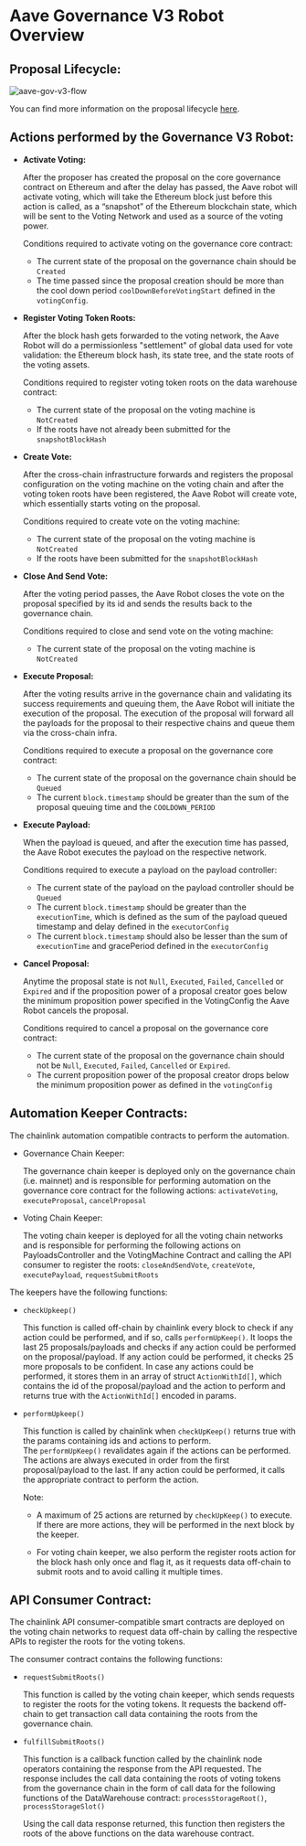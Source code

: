 # Aave Governance V3 Robot Overview

## Proposal Lifecycle:

![aave-gov-v3-flow](https://user-images.githubusercontent.com/22850280/229082484-3ca70351-ccfc-45cf-9a23-4e06be0c78c3.jpeg)

You can find more information on the proposal lifecycle [here](https://github.com/bgd-labs/aave-governance-v3#new-proposal-lifecycle).

## Actions performed by the Governance V3 Robot:

- **Activate Voting:**

  After the proposer has created the proposal on the core governance contract on Ethereum and after the delay has passed, the Aave robot will activate voting, which will take the Ethereum block just before this action is called, as a “snapshot” of the Ethereum blockchain state, which will be sent to the Voting Network and used as a source of the voting power.

  Conditions required to activate voting on the governance core contract:

  - The current state of the proposal on the governance chain should be `Created`
  - The time passed since the proposal creation should be more than the cool down period `coolDownBeforeVotingStart` defined in the `votingConfig`.

- **Register Voting Token Roots:**

  After the block hash gets forwarded to the voting network, the Aave Robot will do a permissionless "settlement" of global data used for vote validation: the Ethereum block hash, its state tree, and the state roots of the voting assets.

  Conditions required to register voting token roots on the data warehouse contract:

  - The current state of the proposal on the voting machine is `NotCreated`
  - If the roots have not already been submitted for the `snapshotBlockHash`

- **Create Vote:**

  After the cross-chain infrastructure forwards and registers the proposal configuration on the voting machine on the voting chain and after the voting token roots have been registered, the Aave Robot will create vote, which essentially starts voting on the proposal.

  Conditions required to create vote on the voting machine:

  - The current state of the proposal on the voting machine is `NotCreated`
  - If the roots have been submitted for the `snapshotBlockHash`

- **Close And Send Vote:**

  After the voting period passes, the Aave Robot closes the vote on the proposal specified by its id and sends the results back to the governance chain.

  Conditions required to close and send vote on the voting machine:

  - The current state of the proposal on the voting machine is `NotCreated`

- **Execute Proposal:**

  After the voting results arrive in the governance chain and validating its success requirements and queuing them, the Aave Robot will initiate the execution of the proposal. The execution of the proposal will forward all the payloads for the proposal to their respective chains and queue them via the cross-chain infra.

  Conditions required to execute a proposal on the governance core contract:

  - The current state of the proposal on the governance chain should be `Queued`
  - The current `block.timestamp` should be greater than the sum of the proposal queuing time and the `COOLDOWN_PERIOD`

- **Execute Payload:**

  When the payload is queued, and after the execution time has passed, the Aave Robot executes the payload on the respective network.

  Conditions required to execute a payload on the payload controller:

  - The current state of the payload on the payload controller should be `Queued`
  - The current `block.timestamp` should be greater than the `executionTime`, which is defined as the sum of the payload queued timestamp and delay defined in the `executorConfig`
  - The current `block.timestamp` should also be lesser than the sum of `executionTime` and gracePeriod defined in the `executorConfig`

- **Cancel Proposal:**

  Anytime the proposal state is not `Null`, `Executed`, `Failed`, `Cancelled` or `Expired` and if the proposition power of a proposal creator goes below the minimum proposition power specified in the VotingConfig the Aave Robot cancels the proposal.

  Conditions required to cancel a proposal on the governance core contract:

  - The current state of the proposal on the governance chain should not be `Null`, `Executed`, `Failed`, `Cancelled` or `Expired`.
  - The current proposition power of the proposal creator drops below the minimum proposition power as defined in the `votingConfig`

## Automation Keeper Contracts:

The chainlink automation compatible contracts to perform the automation.

- Governance Chain Keeper:

  The governance chain keeper is deployed only on the governance chain (i.e. mainnet) and is responsible for performing automation on the governance core contract for the following actions: `activateVoting`, `executeProposal`, `cancelProposal`

- Voting Chain Keeper:

  The voting chain keeper is deployed for all the voting chain networks and is responsible for performing the following actions on PayloadsController and the VotingMachine Contract and calling the API consumer to register the roots: `closeAndSendVote`, `createVote`, `executePayload`, `requestSubmitRoots`

The keepers have the following functions:

- `checkUpkeep()`

  This function is called off-chain by chainlink every block to check if any action could be performed, and if so, calls `performUpKeep()`. It loops the last 25 proposals/payloads and checks if any action could be performed on the proposal/payload. If any action could be performed, it checks 25 more proposals to be confident. In case any actions could be performed, it stores them in an array of struct `ActionWithId[]`, which contains the id of the proposal/payload and the action to perform and returns true with the `ActionWithId[]` encoded in params.

- `performUpkeep()`

  This function is called by chainlink when `checkUpKeep()` returns true with the params containing ids and actions to perform. The `performUpKeep()` revalidates again if the actions can be performed. The actions are always executed in order from the first proposal/payload to the last. If any action could be performed, it calls the appropriate contract to perform the action.

  Note:

  - A maximum of 25 actions are returned by `checkUpKeep()` to execute. If there are more actions, they will be performed in the next block by the keeper.

  - For voting chain keeper, we also perform the register roots action for the block hash only once and flag it, as it requests data off-chain to submit roots and to avoid calling it multiple times.

## API Consumer Contract:

The chainlink API consumer-compatible smart contracts are deployed on the voting chain networks to request data off-chain by calling the respective APIs to register the roots for the voting tokens.

The consumer contract contains the following functions:

- `requestSubmitRoots()`

  This function is called by the voting chain keeper, which sends requests to register the roots for the voting tokens. It requests the backend off-chain to get transaction call data containing the roots from the governance chain.

- `fulfillSubmitRoots()`

  This function is a callback function called by the chainlink node operators containing the response from the API requested. The response includes the call data containing the roots of voting tokens from the governance chain in the form of call data for the following functions of the DataWarehouse contract: `processStorageRoot()`, `processStorageSlot()`

  Using the call data response returned, this function then registers the roots of the above functions on the data warehouse contract.
